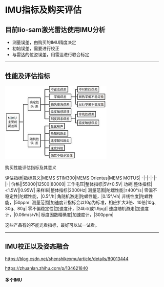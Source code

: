 
# IMU指标及购买评估

## 目前lio-sam激光雷达使用IMU分析

- 测量误差，由购买的IMU精度决定
- 初始误差，需要进行校正
- 与雷达的位姿误差，用雷达进行联合标定


---

## 性能及评估指标

![](imu误差.jpg)



购买性能评估指标及其意义

评估指标|指标意义|MEMS STIM300|MEMS Orientus|MEMS MOTUS|
-|-|-|-|-|-|
价格||55000|12500|80000|
工作电压|整体指标|5V±0.5V|
功耗|整体指标|<1.5W||0.95W|
采样率|整体指标|2000Hz|
测量范围|陀螺性能|±400°/s|
零偏不稳定性|陀螺性能，|0.5°/h|
角随机游走|陀螺性能，|0.15°/√h|
非线性度|陀螺性能，|50ppm|
测量范围|加速度计指标会以10g为标准，相应扩大3倍、10倍|10g、30g、80g|
零不偏稳定性|加速度计，|24bit(或1.9pg)|
速度随机游走|加速度计，|0.06m/s/√h|
标度因数精确度|加速度计，|300ppm|

这些产品有的不能光看指标，最好可以试一试看。

---



## IMU校正以及姿态融合

https://blog.csdn.net/shenshikexmu/article/details/80013444

https://zhuanlan.zhihu.com/p/134621840

#### 多个IMU

